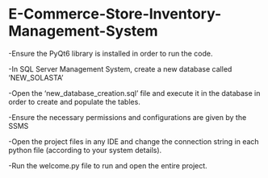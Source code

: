 # E-Commerce-Store-Inventory-Management-System
-Ensure the PyQt6 library is installed in order to run the code.

-In SQL Server Management System, create a new database called ‘NEW_SOLASTA’

-Open the ‘new_database_creation.sql’ file and execute it in the database in order to create and populate the tables.

-Ensure the necessary permissions and configurations are given by the SSMS

-Open the project files in any IDE and change the connection string in each python file (according to your system details).

-Run the welcome.py file to run and open the entire project.
